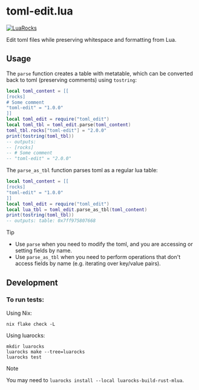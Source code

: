 # toml-edit.lua

[![LuaRocks][luarocks-shield]][luarocks-url]

Edit toml files while preserving whitespace and formatting from Lua.

## Usage

The `parse` function creates a table with metatable,
which can be converted back to toml (preserving comments)
using `tostring`:

```lua
local toml_content = [[
[rocks]
# Some comment
"toml-edit" = "1.0.0"
]]
local toml_edit = require("toml_edit")
local toml_tbl = toml_edit.parse(toml_content)
toml_tbl.rocks["toml-edit"] = "2.0.0"
print(tostring(toml_tbl))
-- outputs:
-- [rocks]
-- # Some comment
-- "toml-edit" = "2.0.0"
```

The `parse_as_tbl` function parses toml as a regular lua table:

```lua
local toml_content = [[
[rocks]
"toml-edit" = "1.0.0"
]]
local toml_edit = require("toml_edit")
local lua_tbl = toml_edit.parse_as_tbl(toml_content)
print(tostring(toml_tbl))
-- outputs: table: 0x7ff975807668
```

> [!TIP]
>
> - Use `parse` when you need to modify the toml, and you are accessing or
>   setting fields by name.
> - Use `parse_as_tbl` when you need to perform operations that don't access
>   fields by name (e.g. iterating over key/value pairs).

## Development

### To run tests:

Using Nix:

```console
nix flake check -L
```

Using luarocks:

```console
mkdir luarocks
luarocks make --tree=luarocks
luarocks test
```

> [!NOTE]
>
> You may need to `luarocks install --local luarocks-build-rust-mlua`.

[luarocks-shield]: https://img.shields.io/luarocks/v/neorg/toml-edit?logo=lua&color=purple&style=for-the-badge
[luarocks-url]: https://luarocks.org/modules/neorg/toml-edit
